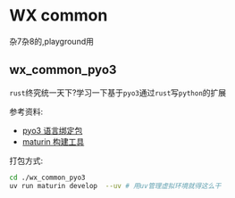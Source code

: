 # WX common

杂7杂8的,playground用

## wx_common_pyo3

`rust`终究统一天下?学习一下基于`pyo3`通过`rust`写`python`的扩展

参考资料:

- [pyo3 语言绑定包](https://pyo3.rs/main/getting-started.html)
- [maturin 构建工具](https://www.maturin.rs/project_layout)

打包方式:

```bash
cd ./wx_common_pyo3
uv run maturin develop  --uv # 用uv管理虚拟环境就得这么干
```
